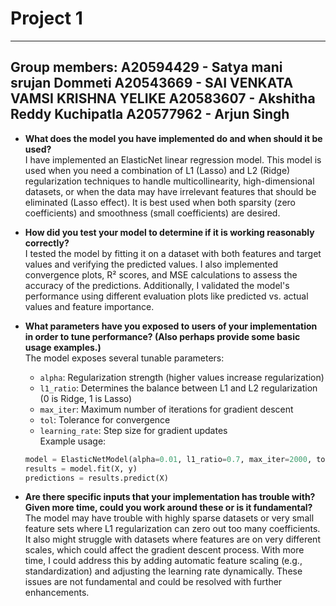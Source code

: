 # Project 1
-----------------------------------------------
Group members:
A20594429 - Satya mani srujan Dommeti
A20543669 - SAI VENKATA VAMSI KRISHNA YELIKE
A20583607 - Akshitha Reddy Kuchipatla
A20577962 - Arjun Singh
-----------------------------------------------
* **What does the model you have implemented do and when should it be used?**  
  I have implemented an ElasticNet linear regression model. This model is used when you need a combination of L1 (Lasso) and L2 (Ridge) regularization techniques to handle multicollinearity, high-dimensional datasets, or when the data may have irrelevant features that should be eliminated (Lasso effect). It is best used when both sparsity (zero coefficients) and smoothness (small coefficients) are desired.

* **How did you test your model to determine if it is working reasonably correctly?**  
  I tested the model by fitting it on a dataset with both features and target values and verifying the predicted values. I also implemented convergence plots, R² scores, and MSE calculations to assess the accuracy of the predictions. Additionally, I validated the model's performance using different evaluation plots like predicted vs. actual values and feature importance.

* **What parameters have you exposed to users of your implementation in order to tune performance? (Also perhaps provide some basic usage examples.)**  
  The model exposes several tunable parameters:  
  - `alpha`: Regularization strength (higher values increase regularization)  
  - `l1_ratio`: Determines the balance between L1 and L2 regularization (0 is Ridge, 1 is Lasso)  
  - `max_iter`: Maximum number of iterations for gradient descent  
  - `tol`: Tolerance for convergence  
  - `learning_rate`: Step size for gradient updates  
  Example usage:
  ```python
  model = ElasticNetModel(alpha=0.01, l1_ratio=0.7, max_iter=2000, tol=1e-4, learning_rate=0.05)
  results = model.fit(X, y)
  predictions = results.predict(X)
  ```

* **Are there specific inputs that your implementation has trouble with? Given more time, could you work around these or is it fundamental?**  
  The model may have trouble with highly sparse datasets or very small feature sets where L1 regularization can zero out too many coefficients. It also might struggle with datasets where features are on very different scales, which could affect the gradient descent process. With more time, I could address this by adding automatic feature scaling (e.g., standardization) and adjusting the learning rate dynamically. These issues are not fundamental and could be resolved with further enhancements.


